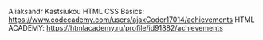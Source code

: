 Aliaksandr Kastsiukou
HTML CSS Basics: https://www.codecademy.com/users/ajaxCoder17014/achievements
HTML ACADEMY: https://htmlacademy.ru/profile/id91882/achievements

